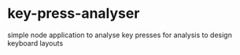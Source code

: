 # key-press-analyser
simple node application to analyse key presses for analysis to design keyboard layouts
